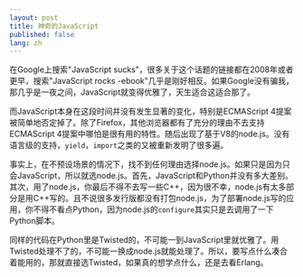 ```yaml
---
layout: post
title: 神奇的JavaScript
published: false
lang: zh
---
```



在Google上搜索"JavaScript sucks"，很多关于这个话题的链接都在2008年或者更早，搜索"JavaScript rocks -ebook"几乎是刚好相反。如果Google没有骗我，那几乎是一夜之间，JavaScript就变得优雅了，天生适合这适合那了。

而JavaScript本身在这段时间并没有发生显著的变化，特别是ECMAScript 4提案被简单地否定掉了。除了Firefox，其他浏览器都有了充分的理由不去支持ECMAScript 4提案中哪怕是很有用的特性。随后出现了基于V8的node.js。没有语言级的支持，`yield`，`import`之类的又被重新发明了很多遍。

事实上，在不预设场景的情况下，找不到任何理由选择node.js。如果只是因为只会JavaScript，所以就选node.js。首先，JavaScript和Python并没有多大差别。其次，用了node.js，你最后不得不去写一些C++，因为很不幸，node.js有太多部分是用C++写的。且不说很多发行版都没有打包node.js，为了部署node.js写的应用，你不得不看点Python，因为node.js的`configure`其实只是去调用了一下Python脚本。

同样的代码在Python里是Twisted的，不可能一到JavaScript里就优雅了。用Twisted处理不了的，不可能一换成node.js就能处理了。所以，要写点什么凑合着能用的，那就直接选Twisted，如果真的想学点什么，还是去看Erlang。


